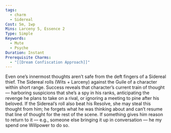 ```yaml
---
tags:
  - charm
  - Sidereal
Cost: 5m, 1wp
Mins: Larceny 5, Essence 2
Type: Simple
Keywords:
  - Mute
  - Psyche
Duration: Instant
Prerequisite Charms:
  - "[[Dream Confiscation Approach]]"
---
```

Even one’s innermost thoughts aren’t safe from the deft fingers of a Sidereal thief. The Sidereal rolls (Wits + Larceny) against the Guile of a character within short range. Success reveals that character’s current train of thought — harboring suspicions that she’s a spy in his ranks, anticipating the revenge he plans to take on a rival, or ignoring a meeting to pine after his beloved. If the Sidereal’s roll also beat his Resolve, she may steal this thought from him; he forgets what he was thinking about and can’t resume that line of thought for the rest of the scene. If something gives him reason to return to it — e.g., someone else bringing it up in conversation — he my spend one Willpower to do so.
